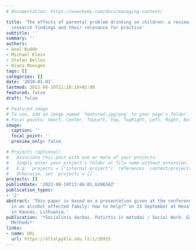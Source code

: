 ```yaml
---
# Documentation: https://wowchemy.com/docs/managing-content/

title: 'The effects of parental problem drinking on children: a review of current
  research findings and their relevance for practice'
subtitle: ''
summary: ''
authors:
- Axel Budde
- Michael Klein
- Stefan Belles
- Diana Moesgen
tags: []
categories: []
date: '2010-01-01'
lastmod: 2022-08-10T11:18:18+02:00
featured: false
draft: false

# Featured image
# To use, add an image named `featured.jpg/png` to your page's folder.
# Focal points: Smart, Center, TopLeft, Top, TopRight, Left, Right, BottomLeft, Bottom, BottomRight.
image:
  caption: ''
  focal_point: ''
  preview_only: false

# Projects (optional).
#   Associate this post with one or more of your projects.
#   Simply enter your project's folder or file name without extension.
#   E.g. `projects = ["internal-project"]` references `content/project/deep-learning/index.md`.
#   Otherwise, set `projects = []`.
projects: []
publishDate: '2022-08-10T13:46:01.620658Z'
publication_types:
- '2'
abstract: 'This paper is based on a presentation given at the conference “A child
  in an alcohol affected family: how to help?” on 23 September at Reval Hotel Neris
  in Kaunas, Lithuania.'
publication: '*Socialinis darbas. Patirtis ir metodai / Social Work. Experience and
  Methods*'
links:
- name: URL
  url: https://eltalpykla.vdu.lt/1/30933
---
```


